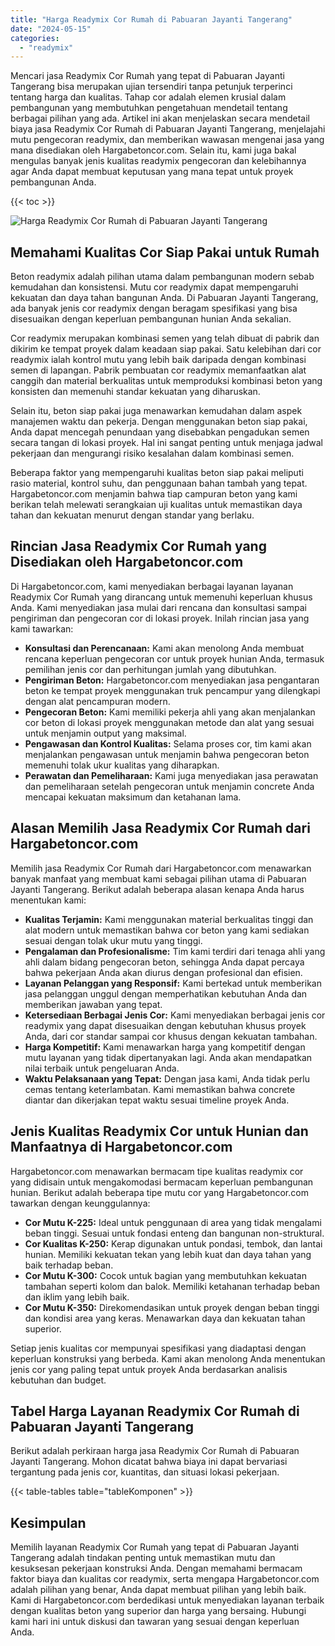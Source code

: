 ```yaml
---
title: "Harga Readymix Cor Rumah di Pabuaran Jayanti Tangerang"
date: "2024-05-15"
categories: 
  - "readymix"
---
```



Mencari jasa Readymix Cor Rumah yang tepat di Pabuaran Jayanti Tangerang bisa merupakan ujian tersendiri tanpa petunjuk terperinci tentang harga dan kualitas. Tahap cor adalah elemen krusial dalam pembangunan yang membutuhkan pengetahuan mendetail tentang berbagai pilihan yang ada. Artikel ini akan menjelaskan secara mendetail biaya jasa Readymix Cor Rumah di Pabuaran Jayanti Tangerang, menjelajahi mutu pengecoran readymix, dan memberikan wawasan mengenai jasa yang mana disediakan oleh Hargabetoncor.com. Selain itu, kami juga bakal mengulas banyak jenis kualitas readymix pengecoran dan kelebihannya agar Anda dapat membuat keputusan yang mana tepat untuk proyek pembangunan Anda.

{{< toc >}}

![Harga Readymix Cor Rumah di Pabuaran Jayanti Tangerang](https://hargareadymixid.github.io/hbc/readymix-hbc%20(18).png)

## Memahami Kualitas Cor Siap Pakai untuk Rumah

Beton readymix adalah pilihan utama dalam pembangunan modern sebab kemudahan dan konsistensi. Mutu cor readymix dapat mempengaruhi kekuatan dan daya tahan bangunan Anda. Di Pabuaran Jayanti Tangerang, ada banyak jenis cor readymix dengan beragam spesifikasi yang bisa disesuaikan dengan keperluan pembangunan hunian Anda sekalian.

Cor readymix merupakan kombinasi semen yang telah dibuat di pabrik dan dikirim ke tempat proyek dalam keadaan siap pakai. Satu kelebihan dari cor readymix ialah kontrol mutu yang lebih baik daripada dengan kombinasi semen di lapangan. Pabrik pembuatan cor readymix memanfaatkan alat canggih dan material berkualitas untuk memproduksi kombinasi beton yang konsisten dan memenuhi standar kekuatan yang diharuskan.

Selain itu, beton siap pakai juga menawarkan kemudahan dalam aspek manajemen waktu dan pekerja. Dengan menggunakan beton siap pakai, Anda dapat mencegah penundaan yang disebabkan pengadukan semen secara tangan di lokasi proyek. Hal ini sangat penting untuk menjaga jadwal pekerjaan dan mengurangi risiko kesalahan dalam kombinasi semen.

Beberapa faktor yang mempengaruhi kualitas beton siap pakai meliputi rasio material, kontrol suhu, dan penggunaan bahan tambah yang tepat. Hargabetoncor.com menjamin bahwa tiap campuran beton yang kami berikan telah melewati serangkaian uji kualitas untuk memastikan daya tahan dan kekuatan menurut dengan standar yang berlaku.

## Rincian Jasa Readymix Cor Rumah yang Disediakan oleh Hargabetoncor.com

Di Hargabetoncor.com, kami menyediakan berbagai layanan layanan Readymix Cor Rumah yang dirancang untuk memenuhi keperluan khusus Anda. Kami menyediakan jasa mulai dari rencana dan konsultasi sampai pengiriman dan pengecoran cor di lokasi proyek. Inilah rincian jasa yang kami tawarkan:

- **Konsultasi dan Perencanaan:** Kami akan menolong Anda membuat rencana keperluan pengecoran cor untuk proyek hunian Anda, termasuk pemilihan jenis cor dan perhitungan jumlah yang dibutuhkan.
- **Pengiriman Beton:** Hargabetoncor.com menyediakan jasa pengantaran beton ke tempat proyek menggunakan truk pencampur yang dilengkapi dengan alat pencampuran modern.
- **Pengecoran Beton:** Kami memiliki pekerja ahli yang akan menjalankan cor beton di lokasi proyek menggunakan metode dan alat yang sesuai untuk menjamin output yang maksimal.
- **Pengawasan dan Kontrol Kualitas:** Selama proses cor, tim kami akan menjalankan pengawasan untuk menjamin bahwa pengecoran beton memenuhi tolak ukur kualitas yang diharapkan.
- **Perawatan dan Pemeliharaan:** Kami juga menyediakan jasa perawatan dan pemeliharaan setelah pengecoran untuk menjamin concrete Anda mencapai kekuatan maksimum dan ketahanan lama.

## Alasan Memilih Jasa Readymix Cor Rumah dari Hargabetoncor.com

Memilih jasa Readymix Cor Rumah dari Hargabetoncor.com menawarkan banyak manfaat yang membuat kami sebagai pilihan utama di Pabuaran Jayanti Tangerang. Berikut adalah beberapa alasan kenapa Anda harus menentukan kami:

- **Kualitas Terjamin:** Kami menggunakan material berkualitas tinggi dan alat modern untuk memastikan bahwa cor beton yang kami sediakan sesuai dengan tolak ukur mutu yang tinggi.
- **Pengalaman dan Profesionalisme:** Tim kami terdiri dari tenaga ahli yang ahli dalam bidang pengecoran beton, sehingga Anda dapat percaya bahwa pekerjaan Anda akan diurus dengan profesional dan efisien.
- **Layanan Pelanggan yang Responsif:** Kami bertekad untuk memberikan jasa pelanggan unggul dengan memperhatikan kebutuhan Anda dan memberikan jawaban yang tepat.
- **Ketersediaan Berbagai Jenis Cor:** Kami menyediakan berbagai jenis cor readymix yang dapat disesuaikan dengan kebutuhan khusus proyek Anda, dari cor standar sampai cor khusus dengan kekuatan tambahan.
- **Harga Kompetitif:** Kami menawarkan harga yang kompetitif dengan mutu layanan yang tidak dipertanyakan lagi. Anda akan mendapatkan nilai terbaik untuk pengeluaran Anda.
- **Waktu Pelaksanaan yang Tepat:** Dengan jasa kami, Anda tidak perlu cemas tentang keterlambatan. Kami memastikan bahwa concrete diantar dan dikerjakan tepat waktu sesuai timeline proyek Anda.

## Jenis Kualitas Readymix Cor untuk Hunian dan Manfaatnya di Hargabetoncor.com

Hargabetoncor.com menawarkan bermacam tipe kualitas readymix cor yang didisain untuk mengakomodasi bermacam keperluan pembangunan hunian. Berikut adalah beberapa tipe mutu cor yang Hargabetoncor.com tawarkan dengan keunggulannya:

- **Cor Mutu K-225:** Ideal untuk penggunaan di area yang tidak mengalami beban tinggi. Sesuai untuk fondasi enteng dan bangunan non-struktural.
- **Cor Kualitas K-250:** Kerap digunakan untuk pondasi, tembok, dan lantai hunian. Memiliki kekuatan tekan yang lebih kuat dan daya tahan yang baik terhadap beban.
- **Cor Mutu K-300:** Cocok untuk bagian yang membutuhkan kekuatan tambahan seperti kolom dan balok. Memiliki ketahanan terhadap beban dan iklim yang lebih baik.
- **Cor Mutu K-350:** Direkomendasikan untuk proyek dengan beban tinggi dan kondisi area yang keras. Menawarkan daya dan kekuatan tahan superior.

Setiap jenis kualitas cor mempunyai spesifikasi yang diadaptasi dengan keperluan konstruksi yang berbeda. Kami akan menolong Anda menentukan jenis cor yang paling tepat untuk proyek Anda berdasarkan analisis kebutuhan dan budget.

## Tabel Harga Layanan Readymix Cor Rumah di Pabuaran Jayanti Tangerang

Berikut adalah perkiraan harga jasa Readymix Cor Rumah di Pabuaran Jayanti Tangerang. Mohon dicatat bahwa biaya ini dapat bervariasi tergantung pada jenis cor, kuantitas, dan situasi lokasi pekerjaan.

{{< table-tables table="tableKomponen" >}}

## Kesimpulan

Memilih layanan Readymix Cor Rumah yang tepat di Pabuaran Jayanti Tangerang adalah tindakan penting untuk memastikan mutu dan kesuksesan pekerjaan konstruksi Anda. Dengan memahami bermacam faktor biaya dan kualitas cor readymix, serta mengapa Hargabetoncor.com adalah pilihan yang benar, Anda dapat membuat pilihan yang lebih baik. Kami di Hargabetoncor.com berdedikasi untuk menyediakan layanan terbaik dengan kualitas beton yang superior dan harga yang bersaing. Hubungi kami hari ini untuk diskusi dan tawaran yang sesuai dengan keperluan Anda.
